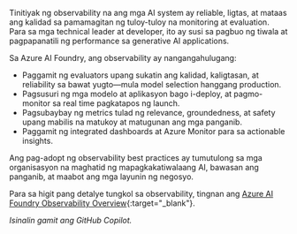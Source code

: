 Tinitiyak ng observability na ang mga AI system ay reliable, ligtas, at mataas ang kalidad sa pamamagitan ng tuloy-tuloy na monitoring at evaluation. Para sa mga technical leader at developer, ito ay susi sa pagbuo ng tiwala at pagpapanatili ng performance sa generative AI applications.

Sa Azure AI Foundry, ang observability ay nangangahulugang:

- Paggamit ng evaluators upang sukatin ang kalidad, kaligtasan, at reliability sa bawat yugto—mula model selection hanggang production.
- Pagsusuri ng mga modelo at aplikasyon bago i-deploy, at pagmo-monitor sa real time pagkatapos ng launch.
- Pagsubaybay ng metrics tulad ng relevance, groundedness, at safety upang mabilis na matukoy at matugunan ang mga panganib.
- Paggamit ng integrated dashboards at Azure Monitor para sa actionable insights.

Ang pag-adopt ng observability best practices ay tumutulong sa mga organisasyon na maghatid ng mapagkakatiwalaang AI, bawasan ang panganib, at maabot ang mga layunin ng negosyo.

Para sa higit pang detalye tungkol sa observability, tingnan ang [Azure AI Foundry Observability Overview](https://learn.microsoft.com/en-us/azure/ai-foundry/concepts/observability){:target="_blank"}.

*Isinalin gamit ang GitHub Copilot.*
